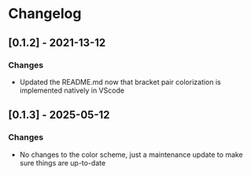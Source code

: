 # Changelog

## [0.1.2] - 2021-13-12
### Changes
- Updated the README.md now that bracket pair colorization is implemented natively in VScode

## [0.1.3] - 2025-05-12
### Changes
- No changes to the color scheme, just a maintenance update to make sure things are up-to-date
